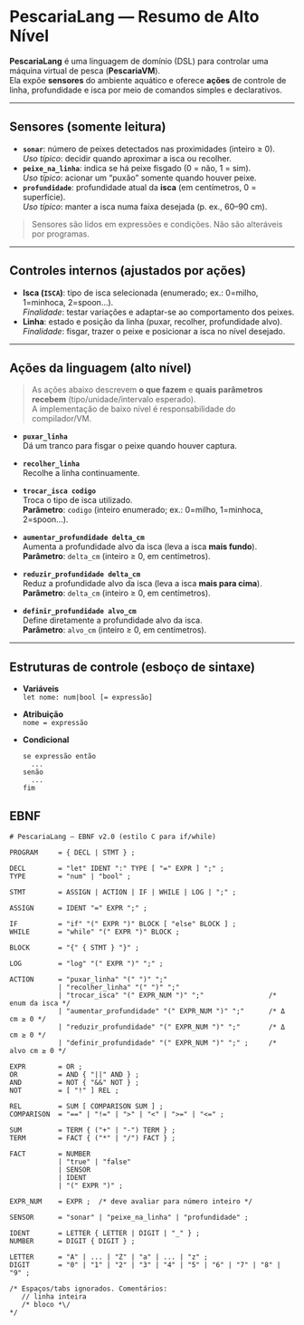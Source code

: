 # PescariaLang — Resumo de Alto Nível

**PescariaLang** é uma linguagem de domínio (DSL) para controlar uma máquina virtual de pesca (**PescariaVM**).  
Ela expõe **sensores** do ambiente aquático e oferece **ações** de controle de linha, profundidade e isca por meio de comandos simples e declarativos.

---


## Sensores (somente leitura)
- **`sonar`**: número de peixes detectados nas proximidades (inteiro ≥ 0).  
  *Uso típico*: decidir quando aproximar a isca ou recolher.
- **`peixe_na_linha`**: indica se há peixe fisgado (0 = não, 1 = sim).  
  *Uso típico*: acionar um “puxão” somente quando houver peixe.
- **`profundidade`**: profundidade atual da **isca** (em centímetros, 0 = superfície).  
  *Uso típico*: manter a isca numa faixa desejada (p. ex., 60–90 cm).

> Sensores são lidos em expressões e condições. Não são alteráveis por programas.

---

## Controles internos (ajustados por ações)
- **Isca (`ISCA`)**: tipo de isca selecionada (enumerado; ex.: 0=milho, 1=minhoca, 2=spoon…).  
  *Finalidade*: testar variações e adaptar-se ao comportamento dos peixes.
- **Linha**: estado e posição da linha (puxar, recolher, profundidade alvo).  
  *Finalidade*: fisgar, trazer o peixe e posicionar a isca no nível desejado.

---

## Ações da linguagem (alto nível)

> As ações abaixo descrevem **o que fazem** e **quais parâmetros recebem** (tipo/unidade/intervalo esperado).  
> A implementação de baixo nível é responsabilidade do compilador/VM.

- **`puxar_linha`**  
  Dá um tranco para fisgar o peixe quando houver captura.  

- **`recolher_linha`**  
  Recolhe a linha continuamente.  

- **`trocar_isca codigo`**  
  Troca o tipo de isca utilizado.  
  **Parâmetro**: `codigo` (inteiro enumerado; ex.: 0=milho, 1=minhoca, 2=spoon…).

- **`aumentar_profundidade delta_cm`**  
  Aumenta a profundidade alvo da isca (leva a isca **mais fundo**).  
  **Parâmetro**: `delta_cm` (inteiro ≥ 0, em centímetros).

- **`reduzir_profundidade delta_cm`**  
  Reduz a profundidade alvo da isca (leva a isca **mais para cima**).  
  **Parâmetro**: `delta_cm` (inteiro ≥ 0, em centímetros).

- **`definir_profundidade alvo_cm`**  
  Define diretamente a profundidade alvo da isca.  
  **Parâmetro**: `alvo_cm` (inteiro ≥ 0, em centímetros).

---

## Estruturas de controle (esboço de sintaxe)

- **Variáveis**  
  `let nome: num|bool [= expressão]`

- **Atribuição**  
  `nome = expressão`

- **Condicional**  
  ```text
  se expressão então
    ...
  senão
    ...
  fim

## EBNF

``` 
# PescariaLang — EBNF v2.0 (estilo C para if/while)

PROGRAM     = { DECL | STMT } ;

DECL        = "let" IDENT ":" TYPE [ "=" EXPR ] ";" ;
TYPE        = "num" | "bool" ;

STMT        = ASSIGN | ACTION | IF | WHILE | LOG | ";" ;

ASSIGN      = IDENT "=" EXPR ";" ;

IF          = "if" "(" EXPR ")" BLOCK [ "else" BLOCK ] ;
WHILE       = "while" "(" EXPR ")" BLOCK ;

BLOCK       = "{" { STMT } "}" ;

LOG         = "log" "(" EXPR ")" ";" ;

ACTION      = "puxar_linha" "(" ")" ";"                 
            | "recolher_linha" "(" ")" ";"        
            | "trocar_isca" "(" EXPR_NUM ")" ";"                /* enum da isca */
            | "aumentar_profundidade" "(" EXPR_NUM ")" ";"      /* Δ cm ≥ 0 */
            | "reduzir_profundidade" "(" EXPR_NUM ")" ";"       /* Δ cm ≥ 0 */
            | "definir_profundidade" "(" EXPR_NUM ")" ";" ;     /* alvo cm ≥ 0 */

EXPR        = OR ;
OR          = AND { "||" AND } ;
AND         = NOT { "&&" NOT } ;
NOT         = [ "!" ] REL ;

REL         = SUM [ COMPARISON SUM ] ;
COMPARISON  = "==" | "!=" | ">" | "<" | ">=" | "<=" ;

SUM         = TERM { ("+" | "-") TERM } ;
TERM        = FACT { ("*" | "/") FACT } ;

FACT        = NUMBER
            | "true" | "false"
            | SENSOR
            | IDENT
            | "(" EXPR ")" ;

EXPR_NUM    = EXPR ;  /* deve avaliar para número inteiro */

SENSOR      = "sonar" | "peixe_na_linha" | "profundidade" ;

IDENT       = LETTER { LETTER | DIGIT | "_" } ;
NUMBER      = DIGIT { DIGIT } ;

LETTER      = "A" | ... | "Z" | "a" | ... | "z" ;
DIGIT       = "0" | "1" | "2" | "3" | "4" | "5" | "6" | "7" | "8" | "9" ;

/* Espaços/tabs ignorados. Comentários:
   // linha inteira
   /* bloco *\/
*/




```


